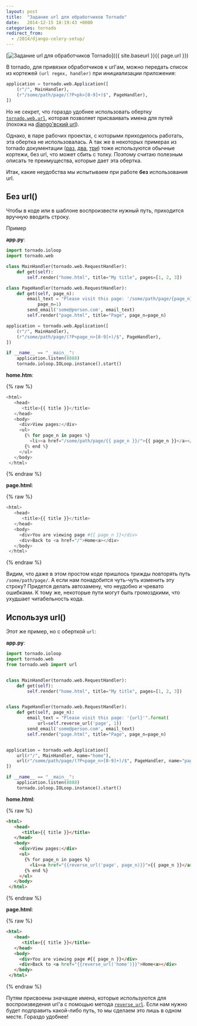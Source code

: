 ```yaml
---
layout: post
title:  "Задание url для обработчиков Tornado"
date:   2014-12-15 18:19:43 +0000
categories: tornado
redirect_from:
  - /2014/django-celery-setup/
---
```


[![Задание url для обработчиков Tornado](https://img-fotki.yandex.ru/get/17846/85893628.c66/0_1644bf_5c58d342_L.png "Задание url для обработчиков Tornado")]({{ site.baseurl }}{{ page.url }})


В tornado, для привязки обработчиков к url'ам, можно передать список из кортежей `(url regex, handler)` при инициализации приложения:

```python
application = tornado.web.Application([
    (r"/", MainHandler),
    (r"/some/path/page/(?P<pk>[0-9]+)$", PageHandler),
])
```

Но не секрет, что гораздо удобнее использовать обертку [`tornado.web.url`](http://www.tornadoweb.org/en/stable/web.html?highlight=url#tornado.web.URLSpec), которая позволяет присваивать имена для путей (похожа на [django'вский url](https://docs.djangoproject.com/en/dev/ref/urls/#django.conf.urls.url)).

<!--more-->

Однако, в паре рабочих проектах, с которыми приходилось работать, эта обертка не использовалась. А так же в некоторых примерах из tornado документации ([раз](http://www.tornadoweb.org/en/stable/index.html#hello-world), [два](http://www.tornadoweb.org/en/stable/guide/templates.html#ui-modules), [три](http://www.tornadoweb.org/en/stable/guide/security.html#cookies-and-secure-cookies)) тоже используются обычные кортежи, без url, что может сбить с толку. Поэтому считаю полезным описать те преимущества, которые дает эта обертка.

Итак, какие неудобства мы испытываем при работе **без** использования url.

## Без url()

Чтобы в коде или в шаблоне воспроизвести нужный путь, приходится вручную вводить строку.

Пример

**app.py**:

```python
import tornado.ioloop
import tornado.web

class MainHandler(tornado.web.RequestHandler):
    def get(self):
        self.render("home.html", title="My title", pages=[1, 2, 3])

class PageHandler(tornado.web.RequestHandler):
    def get(self, page_n):
        email_text = "Please visit this page: '/some/path/page/{page_n}/'".format(
            page_n=1)
        send_email('some@person.com', email_text)
        self.render("page.html", title="Page", page_n=page_n)

application = tornado.web.Application([
    (r"/", MainHandler),
    (r"/some/path/page/(?P<page_n>[0-9]+)/$", PageHandler),
])

if __name__ == "__main__":
    application.listen(8888)
    tornado.ioloop.IOLoop.instance().start()
```

**home.htm**:

{% raw %}
```python
<html>
   <head>
      <title>{{ title }}</title>
   </head>
   <body>
     <div>View pages:</div>
     <ul>
       {% for page_n in pages %}
         <li><a href="/some/path/page/{{ page_n }}/">{{ page_n }}</a></li>
       {% end %}
     </ul>
   </body>
 </html>
```
{% endraw %}

**page.html**:

{% raw %}
```python
<html>
   <head>
      <title>{{ title }}</title>
   </head>
   <body>
     <div>You are viewing page #{{ page_n }}</div>
     <div>Back to <a href="/">Home<a></div>
   </body>
 </html>
```
{% endraw %}

Видим, что даже в этом простом коде пришлось трижды повторять путь `/some/path/page/`. А если нам понадобится чуть-чуть изменить эту строку? Придется делать автозамену, что неудобно и чревато ошибками. К тому же, некоторые пути могут быть громоздкими, что ухудшает читабельность кода.

## Используя url()

Этот же пример, но с оберткой `url`:

**app.py**:

```python
import tornado.ioloop
import tornado.web
from tornado.web import url


class MainHandler(tornado.web.RequestHandler):
    def get(self):
        self.render("home.html", title="My title", pages=[1, 2, 3])


class PageHandler(tornado.web.RequestHandler):
    def get(self, page_n):
        email_text = "Please visit this page: '{url}'".format(
            url=self.reverse_url('page', 1))
        send_email('some@person.com', email_text)
        self.render("page.html", title="Page", page_n=page_n)


application = tornado.web.Application([
    url(r"/", MainHandler, name="home"),
    url(r"/some/path/page/(?P<page_n>[0-9]+)/$", PageHandler, name="page"),
])

if __name__ == "__main__":
    application.listen(8888)
    tornado.ioloop.IOLoop.instance().start()
```

**home.html**:

{% raw %}
```html
<html>
   <head>
      <title>{{ title }}</title>
   </head>
   <body>
     <div>View pages:</div>
     <ul>
       {% for page_n in pages %}
         <li><a href="{{reverse_url('page', page_n)}}">{{ page_n }}</a></li>
       {% end %}
     </ul>
   </body>
 </html>
```
{% endraw %}

**page.html**:

{% raw %}
```html
<html>
   <head>
      <title>{{ title }}</title>
   </head>
   <body>
     <div>You are viewing page #{{ page_n }}</div>
     <div>Back to <a href="{{reverse_url('home')}}">Home<a></div>
   </body>
 </html>
```
{% endraw %}

Путям присвоены значащие имена, которые используются для воспроизведения url'a с помощью метода [`reverse_url`](http://www.tornadoweb.org/en/stable/web.html?highlight=url#tornado.web.Application.reverse_url). Если нам нужно будет подправить какой-либо путь, то мы сделаем это лишь в одном месте. Гораздо удобнее!
